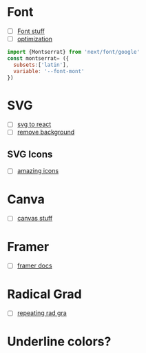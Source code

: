 



# Font
- [ ] [Font stuff](https://nextjs.org/docs/api-reference/next/font)
- [ ] [optimization](https://nextjs.org/docs/basic-features/font-optimization)

``` js
import {Montserrat} from 'next/font/google'
const montserrat= ({
  subsets:['latin'],
  variable: '--font-mont'
})
```



# SVG
- [ ] [svg to react](https://react-svgr.com)
- [ ] [remove background](https://www.remove.bg)

## SVG Icons
- [ ] [amazing icons](https://iconscout.com/icons/leetcode)




# Canva
- [ ] [canvas stuff ](https://www.canva.com/design)


# Framer
- [ ] [framer docs ](https://www.framer.com/)

# Radical Grad

- [ ] [repeating rad gra](https://developer.mozilla.org/en-US/docs/Web/CSS/gradient/repeating-radial-gradient)



# Underline colors?


